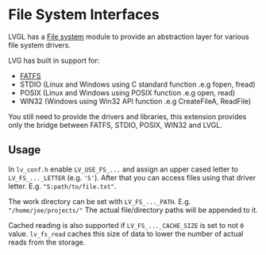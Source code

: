 
# File System Interfaces

LVGL has a [File system](https://docs.lvgl.io/master/overview/file-system.html) module to provide an abstraction layer for various file system drivers.

LVG has built in support for:
- [FATFS](http://elm-chan.org/fsw/ff/00index_e.html)
- STDIO (Linux and Windows using C standard function .e.g fopen, fread)
- POSIX (Linux and Windows using POSIX function .e.g open, read)
- WIN32 (Windows using Win32 API function .e.g CreateFileA, ReadFile)

You still need to provide the drivers and libraries, this extension provides only the bridge between FATFS, STDIO, POSIX, WIN32 and LVGL.

## Usage

In `lv_conf.h` enable `LV_USE_FS_...` and assign an upper cased letter to `LV_FS_..._LETTER` (e.g. `'S'`).
After that you can access files using that driver letter. E.g. `"S:path/to/file.txt"`.

The work directory can be set with `LV_FS_..._PATH`. E.g. `"/home/joe/projects/"` The actual file/directory paths will be appended to it.

Cached reading is also supported if `LV_FS_..._CACHE_SIZE` is set to not `0` value. `lv_fs_read` caches this size of data to lower the number of actual reads from the storage.
